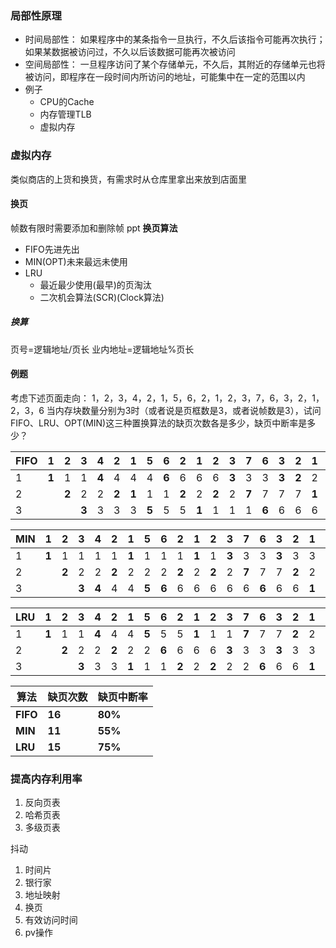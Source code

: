 ### 局部性原理
- 时间局部性：
如果程序中的某条指令一旦执行，不久后该指令可能再次执行；如果某数据被访问过，不久以后该数据可能再次被访问
- 空间局部性：
一旦程序访问了某个存储单元，不久后，其附近的存储单元也将被访问，即程序在一段时间内所访问的地址，可能集中在一定的范围以内
- 例子
	- CPU的Cache
	- 内存管理TLB
	- 虚拟内存
### 虚拟内存
类似商店的上货和换货，有需求时从仓库里拿出来放到店面里
#### 换页
帧数有限时需要添加和删除帧
ppt
**换页算法**
- FIFO先进先出
- MIN(OPT)未来最远未使用
- LRU
	- 最近最少使用(最早)的页淘汰
	- 二次机会算法(SCR)(Clock算法)
##### 换算
页号=逻辑地址/页长
业内地址=逻辑地址%页长
#### 例题
考虑下述页面走向：
     1，2，3，4，2，1，5，6，2，1，2，3，7，6，3，2，1，2，3，6
当内存块数量分别为3时（或者说是页框数是3，或者说帧数是3），试问FIFO、LRU、OPT(MIN)这三种置换算法的缺页次数各是多少，缺页中断率是多少？

| FIFO | 1     | 2     | 3     | 4     | 2     | 1     | 5     | 6     | 2     | 1     | 2     | 3     | 7     | 6     | 3     | 2     | 1     | 2     | 3     | 6     |
| ---- | ----- | ----- | ----- | ----- | ----- | ----- | ----- | ----- | ----- | ----- | ----- | ----- | ----- | ----- | ----- | ----- | ----- | ----- | ----- | ----- |
| 1    | **1** | 1     | 1     | **4** | 4     | 4     | 4     | **6** | 6     | 6     | 6     | **3** | 3     | 3     | **3** | **2** | 2     | **2** | 2     | **6** |
| 2    |       | **2** | 2     | 2     | **2** | **1** | 1     | 1     | **2** | 2     | **2** | 2     | **7** | 7     | 7     | 7     | **1** | 1     | 1     | 1     |
| 3    |       |       | **3** | 3     | 3     | 3     | **5** | 5     | 5     | **1** | 1     | 1     | 1     | **6** | 6     | 6     | 6     | 6     | **3** | 3     |

| MIN | 1     | 2     | 3     | 4     | 2     | 1     | 5     | 6     | 2     | 1     | 2     | 3     | 7     | 6     | 3     | 2     | 1     | 2     | 3     | 6     |
| --- | ----- | ----- | ----- | ----- | ----- | ----- | ----- | ----- | ----- | ----- | ----- | ----- | ----- | ----- | ----- | ----- | ----- | ----- | ----- | ----- |
| 1   | **1** | 1     | 1     | 1     | 1     | **1** | 1     | 1     | 1     | **1** | 1     | **3** | 3     | 3     | **3** | 3     | 3     | 3     | **3** | 3     |
| 2   |       | **2** | 2     | 2     | **2** | 2     | 2     | 2     | **2** | 2     | **2** | 2     | **7** | 7     | 7     | **2** | 2     | **2** | 2     | 2     |
| 3   |       |       | **3** | **4** | 4     | 4     | **5** | **6** | 6     | 6     | 6     | 6     | 6     | **6** | 6     | 6     | **1** | 1     | 1     | **6** |

| LRU | 1     | 2     | 3     | 4     | 2     | 1     | 5     | 6     | 2     | 1     | 2     | 3     | 7     | 6     | 3     | 2     | 1     | 2     | 3     | 6     |
| --- | ----- | ----- | ----- | ----- | ----- | ----- | ----- | ----- | ----- | ----- | ----- | ----- | ----- | ----- | ----- | ----- | ----- | ----- | ----- | ----- |
| 1   | **1** | 1     | 1     | **4** | 4     | 4     | **5** | 5     | 5     | **1** | 1     | 1     | **7** | 7     | 7     | **2** | 2     | **2** | 2     | 2     |
| 2   |       | **2** | 2     | 2     | **2** | 2     | 2     | **6** | 6     | 6     | 6     | **3** | 3     | 3     | **3** | 3     | 3     | 3     | **3** | 3     |
| 3   |       |       | **3** | 3     | 3     | **1** | 1     | 1     | **2** | 2     | **2** | 2     | 2     | **6** | 6     | 6     | **1** | 1     | 1     | **6** | 

| **算法** | **缺页次数** | **缺页中断率** |
| -------- | ------------ | -------------- |
| **FIFO** | **16**       | **80%**        |
| **MIN**  | **11**       | **55%**        |
| **LRU**  | **15**       | **75%**        |

### 提高内存利用率
1. 反向页表
2. 哈希页表
3. 多级页表

抖动

1. 时间片
2. 银行家
3. 地址映射
4. 换页
5. 有效访问时间
6. pv操作
